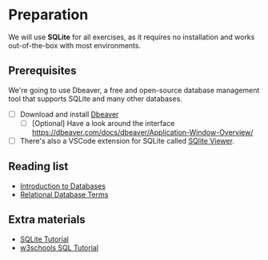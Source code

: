 # Preparation

We will use **SQLite** for all exercises, as it requires no installation and works out-of-the-box with most environments.

## Prerequisites

We're going to use Dbeaver, a free and open-source database management tool that supports SQLite and many other databases.

- [ ] Download and install [Dbeaver](https://dbeaver.io/download/)
  - [ ] [Optional] Have a look around the interface https://dbeaver.com/docs/dbeaver/Application-Window-Overview/
- [ ] There's also a VSCode extension for SQLite called [SQlite Viewer](https://marketplace.visualstudio.com/items?itemName=qwtel.sqlite-viewer).

## Reading list

- [Introduction to Databases](https://mariadb.com/docs/general-resources/database-theory/introduction-to-relational-databases)
- [Relational Database Terms](https://mariadb.com/docs/general-resources/database-theory/relational-databases-basic-terms)

## Extra materials

- [SQLite Tutorial](https://www.sqlitetutorial.net/)
- [w3schools SQL Tutorial](https://www.w3schools.com/sql/)
